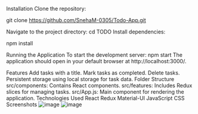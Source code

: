 


Installation
Clone the repository:

git clone https://github.com/SnehaM-0305/Todo-App.git

Navigate to the project directory:
cd TODO
Install dependencies:

npm install

Running the Application
To start the development server:
npm start
The application should open in your default browser at http://localhost:3000/.

Features
Add tasks with a title.
Mark tasks as completed.
Delete tasks.
Persistent storage using local storage for task data.
Folder Structure
src/components: Contains React components.
src/features: Includes Redux slices for managing tasks.
src/App.js: Main component for rendering the application.
Technologies Used
React
Redux
Material-UI
JavaScript
CSS
Screenshots
![image](https://github.com/SnehaM-0305/Todo-App/assets/120019138/ba8c65f2-66ae-40ee-bdb3-fa37257f4b16)
![image](https://github.com/SnehaM-0305/Todo-App/assets/120019138/834fd3b5-1ad1-4873-b850-df976436ba81)

